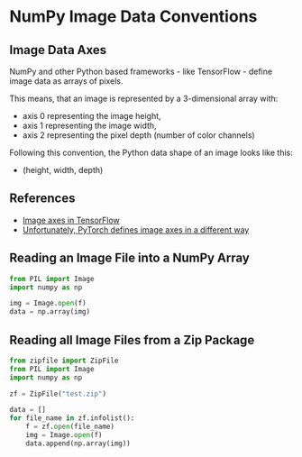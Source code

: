 ---
---
# NumPy Image Data Conventions

## Image Data Axes

NumPy and other Python based frameworks - like TensorFlow - define image data as arrays of pixels.

This means, that an image is represented by a 3-dimensional array with:
- axis 0 representing the image height,
- axis 1 representing the image width,
- axis 2 representing the pixel depth (number of color channels)

Following this convention, the Python data shape of an image looks like this:
- (height, width, depth)

## References

- [Image axes in TensorFlow](https://www.tensorflow.org/api_docs/python/tf/io/decode_image)
- [Unfortunately, PyTorch defines image axes in a different way](https://discuss.pytorch.org/t/dimensions-of-an-input-image/19439/2)

## Reading an Image File into a NumPy Array

```python
from PIL import Image
import numpy as np

img = Image.open(f)
data = np.array(img)
```

## Reading all Image Files from a Zip Package

```python
from zipfile import ZipFile
from PIL import Image
import numpy as np

zf = ZipFile("test.zip")

data = []
for file_name in zf.infolist():
    f = zf.open(file_name)
    img = Image.open(f)
    data.append(np.array(img))
```

